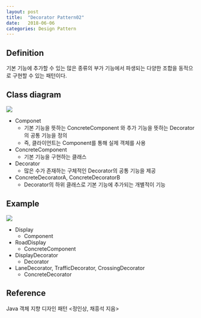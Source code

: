 ```yaml
---
layout: post
title:  "Decorator Pattern02"
date:   2018-06-06
categories: Design Pattern
---
```


## Definition

기본 기능에 추가할 수 있는 많은 종류의 부가 기능에서 파생되는 다양한 조합을 동적으로 구현할 수 있는 패턴이다.

## Class diagram

![](/image/dec01.png)

- Componet
  - 기본 기능을 뜻하는 ConcreteComponent 와 추가 기능을 뜻하는 Decorator의 공통 기능을 정의
  - 즉, 클라이언트는 Component를 통해 실제 객체를 사용
- ConcreteComponent
  - 기본 기능을 구현하는 클래스
- Decorator
  - 많은 수가 존재하는 구체적인 Decorator의 공통 기능을 제공
- ConcreteDecoratorA, ConcreteDecoratorB
  - Decorator의 하위 클래스로 기본 기능에 추가되는 개별적이 기능

## Example

![](/image/dec02.png)

- Display
  - Component
- RoadDisplay
  - ConcreteComponent
- DisplayDecorator
  - Decorator
- LaneDecorator, TrafficDecorator, CrossingDecorator
  - ConcreteDecorator

## Reference

Java 객체 지향 디자인 패턴 <정인상, 채흥석 지음>
